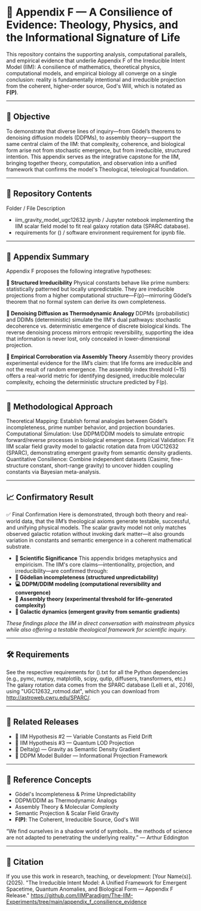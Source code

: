 # 🧩 Appendix F — A Consilience of Evidence: Theology, Physics, and the Informational Signature of Life

This repository contains the supporting analysis, computational parallels, and empirical evidence that underlie Appendix F of the Irreducible Intent Model (IIM):
A consilience of mathematics, theoretical physics, computational models, and empirical biology all converge on a single conclusion: reality is fundamentally intentional and irreducible projection from the coherent, higher-order source, God's Will, which is notated as **F(P)**.

---

## 🎯 Objective
To demonstrate that diverse lines of inquiry—from Gödel’s theorems to denoising diffusion models (DDPMs), to assembly theory—support the same central claim of the IIM: that complexity, coherence, and biological form arise not from stochastic emergence, but from irreducible, structured intention.
This appendix serves as the integrative capstone for the IIM, bringing together theory, computation, and observation into a unified framework that confirms the model's Theological, teleological foundation.

---

## 📂 Repository Contents
Folder / File	Description
- iim_gravity_model_ugc12632.ipynb / Jupyter notebook implementing the IIM scalar field model to fit real galaxy rotation data (SPARC database).
- requirements for () / software environment requirement for ipynb file.

---

## 🧠 Appendix Summary
Appendix F proposes the following integrative hypotheses:

**🧩 Structured Irreducibility**
Physical constants behave like prime numbers: statistically patterned but locally unpredictable.
They are irreducible projections from a higher computational structure—F(p)—mirroring Gödel’s theorem that no formal system can derive its own completeness.

**🔄 Denoising Diffusion as Thermodynamic Analogy**
DDPMs (probabilistic) and DDIMs (deterministic) simulate the IIM's dual pathways: stochastic decoherence vs. deterministic emergence of discrete biological kinds.
The reverse denoising process mirrors entropic reversibility, supporting the idea that information is never lost, only concealed in lower-dimensional projection.

**🧬 Empirical Corroboration via Assembly Theory**
Assembly theory provides experimental evidence for the IIM’s claim: that life forms are irreducible and not the result of random emergence.
The assembly index threshold (~15) offers a real-world metric for identifying designed, irreducible molecular complexity, echoing the deterministic structure predicted by F(p).

---

## 🔬 Methodological Approach
Theoretical Mapping: Establish formal analogies between Gödel’s incompleteness, prime number behavior, and projection boundaries.
Computational Simulation: Use DDPM/DDIM models to simulate entropic forward/reverse processes in biological emergence.
Empirical Validation: Fit IIM scalar field gravity model to galactic rotation data from UGC12632 (SPARC), demonstrating emergent gravity from semantic density gradients.
Quantitative Consilience: Combine independent datasets (Casimir, fine-structure constant, short-range gravity) to uncover hidden coupling constants via Bayesian meta-analysis.

---

## 📈 Confirmatory Result
✅ Final Confirmation
Here is demonstrated, through both theory and real-world data, that the IIM’s theological axioms generate testable, successful, and unifying physical models. The scalar gravity model not only matches observed galactic rotation without invoking dark matter—it also grounds variation in constants and semantic emergence in a coherent mathematical substrate.

- **🧬 Scientific Significance**
This appendix bridges metaphysics and empiricism. The IIM's core claims—intentionality, projection, and irreducibility—are confirmed through:
- **🧠 Gödelian incompleteness (structured unpredictability)**
- **💻 DDPM/DDIM modeling (computational reversibility and convergence)**
- **🔬 Assembly theory (experimental threshold for life-generated complexity)**
- **🌌 Galactic dynamics (emergent gravity from semantic gradients)**

*These findings place the IIM in direct conversation with mainstream physics while also offering a testable theological framework for scientific inquiry.*

---

## 🛠 Requirements
See the respective requirements for ().txt for all the Python dependencies (e.g., pymc, numpy, matplotlib, scipy, qutip, diffusers, transformers, etc.)
The galaxy rotation data comes from the SPARC database (Lelli et al., 2016), using "UGC12632_rotmod.dat", which you can download from http://astroweb.cwru.edu/SPARC/.

---

## 🔗 Related Releases
- 📁 IIM Hypothesis #2 — Variable Constants as Field Drift
- 📁 IIM Hypothesis #3 — Quantum LOD Projection
- 📁 Delta(g) — Gravity as Semantic Density Gradient
- 📁 DDPM Model Builder — Informational Projection Framework

---

## 📖 Reference Concepts
- Gödel's Incompleteness & Prime Unpredictability
- DDPM/DDIM as Thermodynamic Analogs
- Assembly Theory & Molecular Complexity
- Semantic Projection & Scalar Field Gravity
- **F(P)**: The Coherent, Irreducible Source, God's Will

“We find ourselves in a shadow world of symbols... the methods of science are not adapted to penetrating the underlying reality.” — Arthur Eddington

---

## 📌 Citation
If you use this work in research, teaching, or development:
[Your Name(s)]. (2025). "The Irreducible Intent Model: A Unified Framework for Emergent Spacetime, Quantum Anomalies, and Biological Form — Appendix F Release."
https://github.com/IIMParadigm/The-IIM-Experiments/tree/main/appendix_f_consilience_evidence
